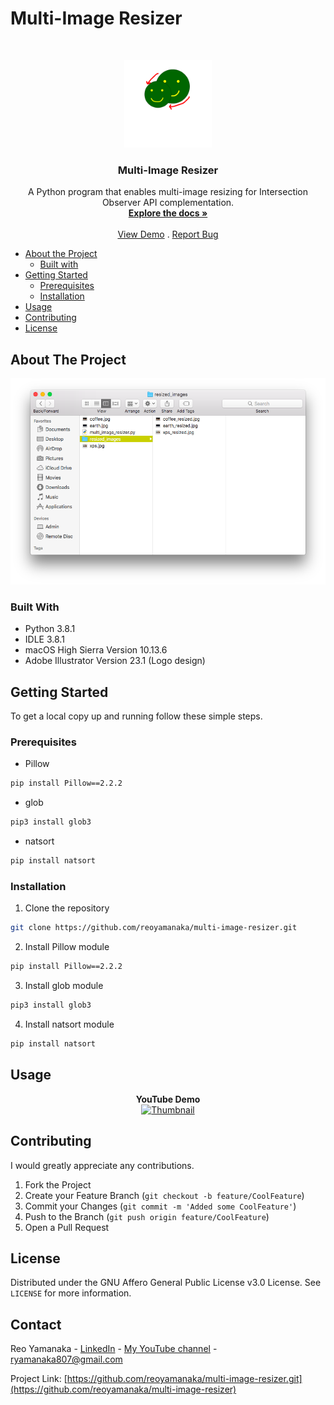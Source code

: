 <!--
***Thank you for checking out my project. I am open to any suggestions for improvement.
***Please fork the repository and create a pull request or open an issue with the
***tag "improvement".
-->

# Multi-Image Resizer

<br />
<p align="center">
  <a href="https://github.com/reoyamanaka/multi-image-resizer.git">
    <img src="images/multi_image_resizer.gif" alt="Logo" width="140" height="140">
  </a>

  <h3 align="center">Multi-Image Resizer</h3>

  <p align="center">
    A Python program that enables multi-image resizing for Intersection Observer API complementation.
    <br />
    <a href="https://github.com/reoyamanaka/multi-image-resizer.git"><strong>Explore the docs »</strong></a>
    <br />
    <br />
    <a href="https://youtu.be/povSKujVa9A" target="_blank">View Demo</a>
    .
    <a href="https://github.com/reoyamanaka/multi-image-resizer/issues">Report Bug</a>
  </p>
</p>

<!-- Table of Contents -->

* [About the Project](#about-the-project)
  * [Built with](#built-with)
* [Getting Started](#getting-started)
  * [Prerequisites](#prerequisites)
  * [Installation](#installation)
* [Usage](#usage)
* [Contributing](#contributing)
* [License](#license)

## About The Project
<p align="center">
  <img src="images/usage.png" width="729" height="330">
</p>

### Built With

* Python 3.8.1
* IDLE 3.8.1
* macOS High Sierra Version 10.13.6
* Adobe Illustrator Version 23.1 (Logo design)

## Getting Started

To get a local copy up and running follow these simple steps.

### Prerequisites

* Pillow
```sh
pip install Pillow==2.2.2
```
* glob
```sh
pip3 install glob3
```
* natsort
```sh
pip install natsort
```

### Installation

1. Clone the repository
```sh
git clone https://github.com/reoyamanaka/multi-image-resizer.git
```
2. Install Pillow module
```sh
pip install Pillow==2.2.2
```
3. Install glob module
```sh
pip3 install glob3
```
4. Install natsort module
```sh
pip install natsort
```

## Usage

<div align="center">
  <strong>YouTube Demo</strong><br>
  <a href="https://youtu.be/povSKujVa9A" target="_blank">
    <img src="http://i3.ytimg.com/vi/povSKujVa9A/hqdefault.jpg" alt="Thumbnail" width="560" height="315">
  </a>
</div>

## Contributing

I would greatly appreciate any contributions.

1. Fork the Project
2. Create your Feature Branch (`git checkout -b feature/CoolFeature`)
3. Commit your Changes (`git commit -m 'Added some CoolFeature'`)
4. Push to the Branch (`git push origin feature/CoolFeature`)
5. Open a Pull Request


## License

Distributed under the GNU Affero General Public License v3.0 License. See `LICENSE` for more information.

## Contact

Reo Yamanaka - [LinkedIn](https://www.linkedin.com/in/reo-yamanaka-7a2289119/) - [My YouTube channel](https://www.youtube.com/channel/UCBwqp_MEM2XcSnq7kRvOB3A) - ryamanaka807@gmail.com

Project Link: [https://github.com/reoyamanaka/multi-image-resizer.git](https://github.com/reoyamanaka/multi-image-resizer)
